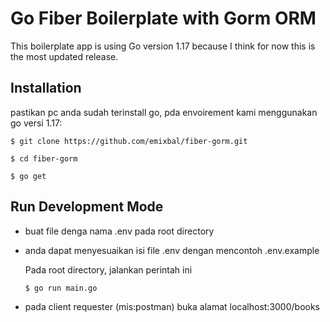 # Go Fiber Boilerplate with Gorm ORM
This boilerplate app is using Go version 1.17 because I think for now this is the most updated release. 

## Installation

pastikan pc anda sudah terinstall go, pda envoirement kami menggunakan go versi 1.17:

```
$ git clone https://github.com/emixbal/fiber-gorm.git

$ cd fiber-gorm

$ go get
```

## Run Development Mode

- buat file denga nama .env pada root directory
- anda dapat menyesuaikan isi file .env dengan mencontoh .env.example

    Pada root directory, jalankan perintah ini
    ```
    $ go run main.go
    ```

- pada client requester (mis:postman) buka alamat localhost:3000/books